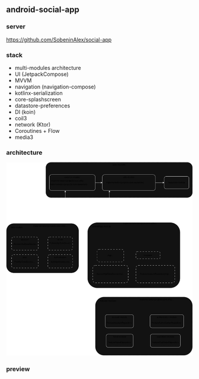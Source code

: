 ## android-social-app

### server 
https://github.com/SobeninAlex/social-app

### stack
- multi-modules architecture
- UI (JetpackCompose)
- MVVM
- navigation (navigation-compose)
- kotlinx-serialization
- core-splashscreen
- datastore-preferences
- DI (koin)
- coil3
- network (Ktor)
- Coroutines + Flow
- media3

### architecture

![scheme.svg](scheme.svg)

### preview

